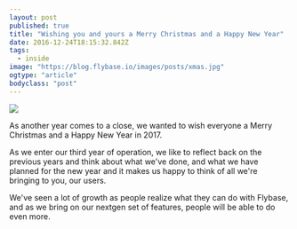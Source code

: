 ```yaml
---
layout: post
published: true
title: "Wishing you and yours a Merry Christmas and a Happy New Year"
date: 2016-12-24T18:15:32.842Z
tags:
  - inside
image: "https://blog.flybase.io/images/posts/xmas.jpg"
ogtype: "article"
bodyclass: "post"
---
```


<div class="box-wrap"><div class="box">
	<img src="https://blog.flybase.io/images/posts/xmas.jpg" />
</div></div>

As another year comes to a close, we wanted to wish everyone a Merry Christmas and a Happy New Year in 2017.

As we enter our third year of operation, we like to reflect back on the previous years and think about what we've done, and what we have planned for the new year and it makes us happy to think of all we're bringing to you, our users.

We've seen a lot of growth as people realize what they can do with Flybase, and as we bring on our nextgen set of features, people will be able to do even more.
